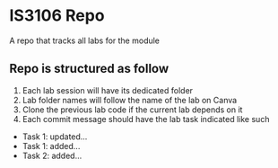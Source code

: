 # IS3106 Repo

A repo that tracks all labs for the module

## Repo is structured as follow

1. Each lab session will have its dedicated folder
2. Lab folder names will follow the name of the lab on Canva
3. Clone the previous lab code if the current lab depends on it
4. Each commit message should have the lab task indicated like such

- Task 1: updated...
- Task 1: added...
- Task 2: added...
